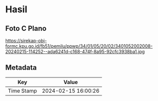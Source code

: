 # Hasil

## Foto C Plano

https://sirekap-obj-formc.kpu.go.id/fb51/pemilu/ppwp/34/01/05/20/02/3401052002008-20240215-114252--ada6241d-c168-474f-8a95-92cfc3938ba1.jpg


## Metadata

| Key        | Value               |
| ---------- | ------------------- |
| Time Stamp | 2024-02-15 16:00:26 |



